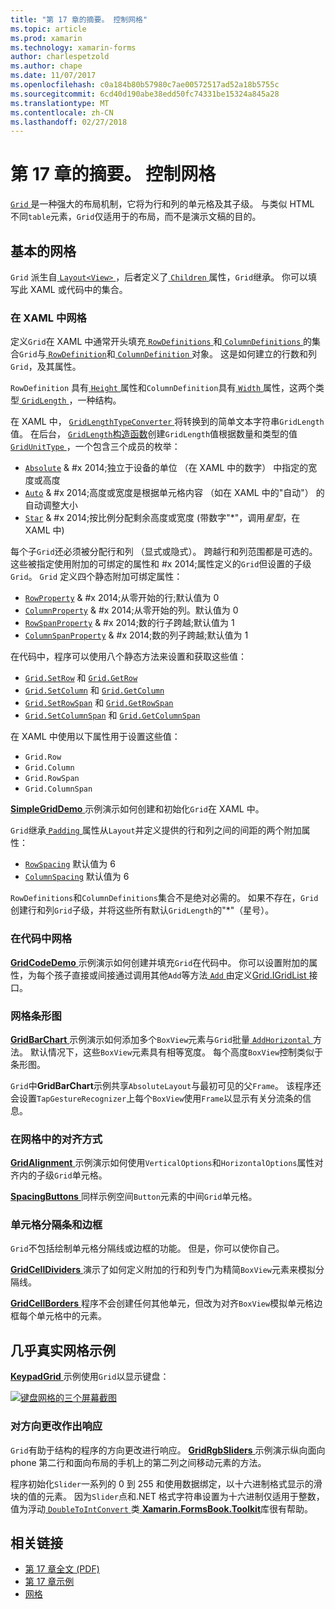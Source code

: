 ```yaml
---
title: "第 17 章的摘要。 控制网格"
ms.topic: article
ms.prod: xamarin
ms.technology: xamarin-forms
author: charlespetzold
ms.author: chape
ms.date: 11/07/2017
ms.openlocfilehash: c0a184b80b57980c7ae00572517ad52a18b5755c
ms.sourcegitcommit: 6cd40d190abe38edd50fc74331be15324a845a28
ms.translationtype: MT
ms.contentlocale: zh-CN
ms.lasthandoff: 02/27/2018
---
```

# <a name="summary-of-chapter-17-mastering-the-grid"></a>第 17 章的摘要。 控制网格

[ `Grid` ](https://developer.xamarin.com/api/type/Xamarin.Forms.Grid/)是一种强大的布局机制，它将为行和列的单元格及其子级。 与类似 HTML 不同`table`元素，`Grid`仅适用于的布局，而不是演示文稿的目的。

## <a name="the-basic-grid"></a>基本的网格

`Grid` 派生自[ `Layout<View>` ](https://developer.xamarin.com/api/type/Xamarin.Forms.Layout%3CT%3E/)，后者定义了[ `Children` ](https://developer.xamarin.com/api/property/Xamarin.Forms.Layout%3CT%3E.Children/)属性，`Grid`继承。 你可以填写此 XAML 或代码中的集合。

### <a name="the-grid-in-xaml"></a>在 XAML 中网格

定义`Grid`在 XAML 中通常开头填充[ `RowDefinitions` ](https://developer.xamarin.com/api/property/Xamarin.Forms.Grid.RowDefinitions/)和[ `ColumnDefinitions` ](https://developer.xamarin.com/api/property/Xamarin.Forms.Grid.ColumnDefinitions/)的集合`Grid`与[ `RowDefinition`](https://developer.xamarin.com/api/type/Xamarin.Forms.RowDefinition/)和[ `ColumnDefinition` ](https://developer.xamarin.com/api/type/Xamarin.Forms.ColumnDefinition/)对象。 这是如何建立的行数和列`Grid`，及其属性。

`RowDefinition` 具有[ `Height` ](https://developer.xamarin.com/api/property/Xamarin.Forms.RowDefinition.Height/)属性和`ColumnDefinition`具有[ `Width` ](https://developer.xamarin.com/api/property/Xamarin.Forms.ColumnDefinition.Width/)属性，这两个类型[ `GridLength` ](https://developer.xamarin.com/api/type/Xamarin.Forms.GridLength/)，一种结构。

在 XAML 中， [ `GridLengthTypeConverter` ](https://developer.xamarin.com/api/type/Xamarin.Forms.GridLengthTypeConverter/)将转换到的简单文本字符串`GridLength`值。 在后台， [ `GridLength`构造函数](https://developer.xamarin.com/api/constructor/Xamarin.Forms.GridLength.GridLength/p/System.Double/Xamarin.Forms.GridUnitType/)创建`GridLength`值根据数量和类型的值[ `GridUnitType` ](https://developer.xamarin.com/api/type/Xamarin.Forms.GridUnitType/)，一个包含三个成员的枚举：

- [`Absolute`](https://developer.xamarin.com/api/field/Xamarin.Forms.GridUnitType.Absolute/) & #x 2014;独立于设备的单位 （在 XAML 中的数字） 中指定的宽度或高度
- [`Auto`](https://developer.xamarin.com/api/field/Xamarin.Forms.GridUnitType.Auto/) & #x 2014;高度或宽度是根据单元格内容 （如在 XAML 中的"自动"） 的自动调整大小
- [`Star`](https://developer.xamarin.com/api/field/Xamarin.Forms.GridUnitType.Star/) & #x 2014;按比例分配剩余高度或宽度 (带数字"\*"，调用*星型*，在 XAML 中)

每个子`Grid`还必须被分配行和列 （显式或隐式）。 跨越行和列范围都是可选的。 这些被指定使用附加的可绑定的属性和 #x 2014;属性定义的`Grid`但设置的子级`Grid`。 `Grid` 定义四个静态附加可绑定属性：

- [`RowProperty`](https://developer.xamarin.com/api/field/Xamarin.Forms.Grid.RowProperty/) & #x 2014;从零开始的行;默认值为 0
- [`ColumnProperty`](https://developer.xamarin.com/api/field/Xamarin.Forms.Grid.ColumnProperty/) & #x 2014;从零开始的列。默认值为 0
- [`RowSpanProperty`](https://developer.xamarin.com/api/field/Xamarin.Forms.Grid.RowSpanProperty/) & #x 2014;数的行子跨越;默认值为 1
- [`ColumnSpanProperty`](https://developer.xamarin.com/api/field/Xamarin.Forms.Grid.ColumnSpanProperty/) & #x 2014;数的列子跨越;默认值为 1

在代码中，程序可以使用八个静态方法来设置和获取这些值：

- [`Grid.SetRow`](https://developer.xamarin.com/api/member/Xamarin.Forms.Grid.SetRow/p/Xamarin.Forms.BindableObject/System.Int32/) 和 [`Grid.GetRow`](https://developer.xamarin.com/api/member/Xamarin.Forms.Grid.GetRow/p/Xamarin.Forms.BindableObject/)
- [`Grid.SetColumn`](https://developer.xamarin.com/api/member/Xamarin.Forms.Grid.SetColumn/p/Xamarin.Forms.BindableObject/System.Int32/) 和 [`Grid.GetColumn`](https://developer.xamarin.com/api/member/Xamarin.Forms.Grid.GetColumn/p/Xamarin.Forms.BindableObject/)
- [`Grid.SetRowSpan`](https://developer.xamarin.com/api/member/Xamarin.Forms.Grid.SetRowSpan/p/Xamarin.Forms.BindableObject/System.Int32/) 和 [`Grid.GetRowSpan`](https://developer.xamarin.com/api/member/Xamarin.Forms.Grid.GetRowSpan/p/Xamarin.Forms.BindableObject/)
- [`Grid.SetColumnSpan`](https://developer.xamarin.com/api/member/Xamarin.Forms.Grid.SetColumnSpan/p/Xamarin.Forms.BindableObject/System.Int32/) 和 [`Grid.GetColumnSpan`](https://developer.xamarin.com/api/member/Xamarin.Forms.Grid.GetColumnSpan/p/Xamarin.Forms.BindableObject/)

在 XAML 中使用以下属性用于设置这些值：

- `Grid.Row`
- `Grid.Column`
- `Grid.RowSpan`
- `Grid.ColumnSpan`

[ **SimpleGridDemo** ](https://github.com/xamarin/xamarin-forms-book-samples/tree/master/Chapter17/SimpleGridDemo)示例演示如何创建和初始化`Grid`在 XAML 中。

`Grid`继承[ `Padding` ](https://developer.xamarin.com/api/property/Xamarin.Forms.Layout.Padding/)属性从`Layout`并定义提供的行和列之间的间距的两个附加属性：

- [`RowSpacing`](https://developer.xamarin.com/api/property/Xamarin.Forms.Grid.RowSpacing/) 默认值为 6
- [`ColumnSpacing`](https://developer.xamarin.com/api/property/Xamarin.Forms.Grid.ColumnSpacing/) 默认值为 6

`RowDefinitions`和`ColumnDefinitions`集合不是绝对必需的。 如果不存在，`Grid`创建行和列`Grid`子级，并将这些所有默认`GridLength`的"\*"（星号）。

### <a name="the-grid-in-code"></a>在代码中网格

[ **GridCodeDemo** ](https://github.com/xamarin/xamarin-forms-book-samples/tree/master/Chapter17/GridCodeDemo)示例演示如何创建并填充`Grid`在代码中。 你可以设置附加的属性，为每个孩子直接或间接通过调用其他`Add`等方法[ `Add` ](https://developer.xamarin.com/api/member/Xamarin.Forms.Grid+IGridList%3CT%3E.Add/p/Xamarin.Forms.View/System.Int32/System.Int32/System.Int32/System.Int32/)由定义[Grid.IGridList<T> ](https://developer.xamarin.com/api/type/Xamarin.Forms.Grid+IGridList%3CT%3E/)接口。

### <a name="the-grid-bar-chart"></a>网格条形图

[ **GridBarChart** ](https://github.com/xamarin/xamarin-forms-book-samples/tree/master/Chapter17/GridBarChart)示例演示如何添加多个`BoxView`元素与`Grid`批量[ `AddHorizontal` ](https://developer.xamarin.com/api/member/Xamarin.Forms.Grid+IGridList%3CT%3E.AddHorizontal/p/System.Collections.Generic.IEnumerable%7BXamarin.Forms.View%7D/)方法。 默认情况下，这些`BoxView`元素具有相等宽度。 每个高度`BoxView`控制类似于条形图。

`Grid`中**GridBarChart**示例共享`AbsoluteLayout`与最初可见的父`Frame`。 该程序还会设置`TapGestureRecognizer`上每个`BoxView`使用`Frame`以显示有关分流条的信息。

### <a name="alignment-in-the-grid"></a>在网格中的对齐方式

[ **GridAlignment** ](https://github.com/xamarin/xamarin-forms-book-samples/tree/master/Chapter17/GridAlignment)示例演示如何使用`VerticalOptions`和`HorizontalOptions`属性对齐内的子级`Grid`单元格。

[ **SpacingButtons** ](https://github.com/xamarin/xamarin-forms-book-samples/tree/master/Chapter17/SpacingButtons)同样示例空间`Button`元素的中间`Grid`单元格。

### <a name="cell-dividers-and-borders"></a>单元格分隔条和边框

`Grid`不包括绘制单元格分隔线或边框的功能。 但是，你可以使你自己。

[ **GridCellDividers** ](https://github.com/xamarin/xamarin-forms-book-samples/tree/master/Chapter17/GridCellDividers)演示了如何定义附加的行和列专门为精简`BoxView`元素来模拟分隔线。

[ **GridCellBorders** ](https://github.com/xamarin/xamarin-forms-book-samples/tree/master/Chapter17/GridCellBorders)程序不会创建任何其他单元，但改为对齐`BoxView`模拟单元格边框每个单元格中的元素。

## <a name="almost-real-life-grid-examples"></a>几乎真实网格示例

[ **KeypadGrid** ](https://github.com/xamarin/xamarin-forms-book-samples/tree/master/Chapter17/KeypadGrid)示例使用`Grid`以显示键盘：

[![键盘网格的三个屏幕截图](images/ch17fg12-small.png "键盘网格")](images/ch17fg12-large.png "键盘网格")

### <a name="responding-to-orientation-changes"></a>对方向更改作出响应

`Grid`有助于结构的程序的方向更改进行响应。 [ **GridRgbSliders** ](https://github.com/xamarin/xamarin-forms-book-samples/tree/master/Chapter17/GridRgbSliders)示例演示纵向面向 phone 第二行和面向布局的手机上的第二列之间移动元素的方法。

程序初始化`Slider`一系列的 0 到 255 和使用数据绑定，以十六进制格式显示的滑块的值的元素。 因为`Slider`点和.NET 格式字符串设置为十六进制仅适用于整数，值为浮动[ `DoubleToIntConvert` ](https://github.com/xamarin/xamarin-forms-book-samples/blob/master/Libraries/Xamarin.FormsBook.Toolkit/Xamarin.FormsBook.Toolkit/DoubleToIntConverter.cs)类[ **Xamarin.FormsBook.Toolkit**](https://github.com/xamarin/xamarin-forms-book-samples/tree/master/Libraries/Xamarin.FormsBook.Toolkit)库很有帮助。



## <a name="related-links"></a>相关链接

- [第 17 章全文 (PDF)](https://download.xamarin.com/developer/xamarin-forms-book/XamarinFormsBook-Ch17-Apr2016.pdf)
- [第 17 章示例](https://github.com/xamarin/xamarin-forms-book-samples/tree/master/Chapter17)
- [网格](~/xamarin-forms/user-interface/layouts/grid.md)
